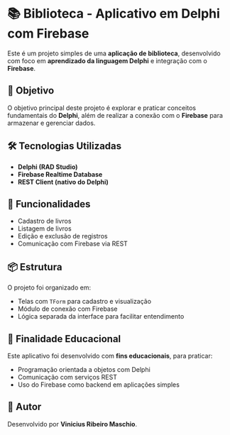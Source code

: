 # 📚 Biblioteca - Aplicativo em Delphi com Firebase

Este é um projeto simples de uma **aplicação de biblioteca**, desenvolvido com foco em **aprendizado da linguagem Delphi** e integração com o **Firebase**.

## 🚀 Objetivo

O objetivo principal deste projeto é explorar e praticar conceitos fundamentais do **Delphi**, além de realizar a conexão com o **Firebase** para armazenar e gerenciar dados.

## 🛠️ Tecnologias Utilizadas

- **Delphi (RAD Studio)**
- **Firebase Realtime Database**
- **REST Client (nativo do Delphi)**

## 📱 Funcionalidades

- Cadastro de livros
- Listagem de livros
- Edição e exclusão de registros
- Comunicação com Firebase via REST

## 📦 Estrutura

O projeto foi organizado em:

- Telas com `TForm` para cadastro e visualização
- Módulo de conexão com Firebase
- Lógica separada da interface para facilitar entendimento

## 🧪 Finalidade Educacional

Este aplicativo foi desenvolvido com **fins educacionais**, para praticar:

- Programação orientada a objetos com Delphi
- Comunicação com serviços REST
- Uso do Firebase como backend em aplicações simples

## 📝 Autor

Desenvolvido por **Vinicius Ribeiro Maschio**.
